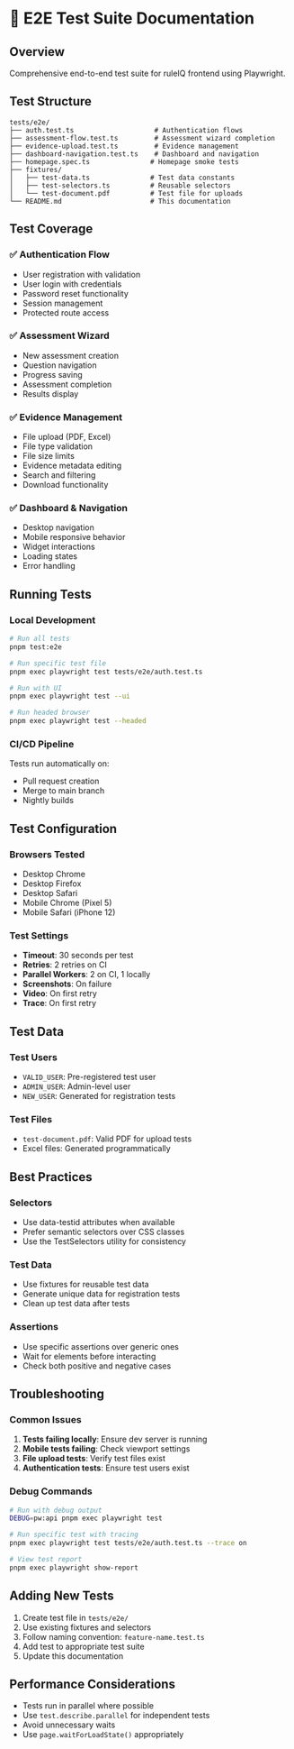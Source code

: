 # 🧪 E2E Test Suite Documentation

## Overview

Comprehensive end-to-end test suite for ruleIQ frontend using Playwright.

## Test Structure

```
tests/e2e/
├── auth.test.ts                    # Authentication flows
├── assessment-flow.test.ts         # Assessment wizard completion
├── evidence-upload.test.ts         # Evidence management
├── dashboard-navigation.test.ts    # Dashboard and navigation
├── homepage.spec.ts               # Homepage smoke tests
├── fixtures/
│   ├── test-data.ts               # Test data constants
│   ├── test-selectors.ts          # Reusable selectors
│   └── test-document.pdf          # Test file for uploads
└── README.md                      # This documentation
```

## Test Coverage

### ✅ Authentication Flow

- User registration with validation
- User login with credentials
- Password reset functionality
- Session management
- Protected route access

### ✅ Assessment Wizard

- New assessment creation
- Question navigation
- Progress saving
- Assessment completion
- Results display

### ✅ Evidence Management

- File upload (PDF, Excel)
- File type validation
- File size limits
- Evidence metadata editing
- Search and filtering
- Download functionality

### ✅ Dashboard & Navigation

- Desktop navigation
- Mobile responsive behavior
- Widget interactions
- Loading states
- Error handling

## Running Tests

### Local Development

```bash
# Run all tests
pnpm test:e2e

# Run specific test file
pnpm exec playwright test tests/e2e/auth.test.ts

# Run with UI
pnpm exec playwright test --ui

# Run headed browser
pnpm exec playwright test --headed
```

### CI/CD Pipeline

Tests run automatically on:

- Pull request creation
- Merge to main branch
- Nightly builds

## Test Configuration

### Browsers Tested

- Desktop Chrome
- Desktop Firefox
- Desktop Safari
- Mobile Chrome (Pixel 5)
- Mobile Safari (iPhone 12)

### Test Settings

- **Timeout**: 30 seconds per test
- **Retries**: 2 retries on CI
- **Parallel Workers**: 2 on CI, 1 locally
- **Screenshots**: On failure
- **Video**: On first retry
- **Trace**: On first retry

## Test Data

### Test Users

- `VALID_USER`: Pre-registered test user
- `ADMIN_USER`: Admin-level user
- `NEW_USER`: Generated for registration tests

### Test Files

- `test-document.pdf`: Valid PDF for upload tests
- Excel files: Generated programmatically

## Best Practices

### Selectors

- Use data-testid attributes when available
- Prefer semantic selectors over CSS classes
- Use the TestSelectors utility for consistency

### Test Data

- Use fixtures for reusable test data
- Generate unique data for registration tests
- Clean up test data after tests

### Assertions

- Use specific assertions over generic ones
- Wait for elements before interacting
- Check both positive and negative cases

## Troubleshooting

### Common Issues

1. **Tests failing locally**: Ensure dev server is running
2. **Mobile tests failing**: Check viewport settings
3. **File upload tests**: Verify test files exist
4. **Authentication tests**: Ensure test users exist

### Debug Commands

```bash
# Run with debug output
DEBUG=pw:api pnpm exec playwright test

# Run specific test with tracing
pnpm exec playwright test tests/e2e/auth.test.ts --trace on

# View test report
pnpm exec playwright show-report
```

## Adding New Tests

1. Create test file in `tests/e2e/`
2. Use existing fixtures and selectors
3. Follow naming convention: `feature-name.test.ts`
4. Add test to appropriate test suite
5. Update this documentation

## Performance Considerations

- Tests run in parallel where possible
- Use `test.describe.parallel` for independent tests
- Avoid unnecessary waits
- Use `page.waitForLoadState()` appropriately
